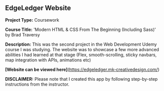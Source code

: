 ## EdgeLedger Website

**Project Type:** Coursework

**Course Title:** 'Modern HTML & CSS From The Beginning (Including Sass)' by Brad Traversy

**Description:**
This was the second project in the Web Development Udemy course I was studying. The website was to showcase a few more advanced abilities I had learned at that stage (Flex, smooth-scrolling, sticky navbars, map integration with APIs, animations etc)

**[Website can be viewed here]**(https://edgeledger.mk-creativedesign.com/)

**DISCLAIMER:**
Please note that I created this app by following step-by-step instructions from the instructor.
